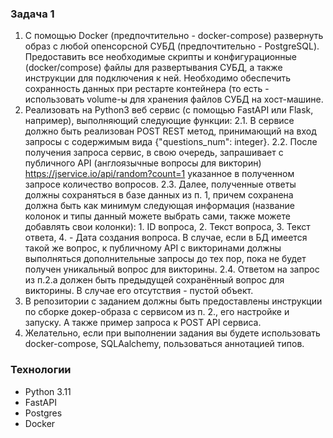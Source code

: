 ### Задача 1

1. С помощью Docker (предпочтительно - docker-compose) развернуть образ с любой опенсорсной СУБД (предпочтительно -
   PostgreSQL). Предоставить все необходимые скрипты и конфигурационные (docker/compose) файлы для развертывания СУБД, а
   также инструкции для подключения к ней. Необходимо обеспечить сохранность данных при рестарте контейнера (то есть -
   использовать volume-ы для хранения файлов СУБД на хост-машине.
2. Реализовать на Python3 веб сервис (с помощью FastAPI или Flask, например), выполняющий следующие функции:
   2.1. В сервисе должно быть реализован POST REST метод, принимающий на вход запросы с содержимым вида {"questions_num":
   integer}.
   2.2. После получения запроса сервис, в свою очередь, запрашивает с публичного API (англоязычные вопросы для
   викторин) https://jservice.io/api/random?count=1 указанное в полученном запросе количество вопросов.
   2.3. Далее, полученные ответы должны сохраняться в базе данных из п. 1, причем сохранена должна быть как минимум следующая
   информация (название колонок и типы данный можете выбрать сами, также можете добавлять свои колонки): 1. ID вопроса, 2. Текст вопроса, 3. Текст ответа, 4. - Дата создания вопроса. В случае, если в БД имеется такой же вопрос, к
   публичному API с викторинами должны выполняться дополнительные запросы до тех пор, пока не будет получен уникальный
   вопрос для викторины.
   2.4. Ответом на запрос из п.2.a должен быть предыдущей сохранённый вопрос для викторины. В случае его отсутствия - пустой
   объект.
3. В репозитории с заданием должны быть предоставлены инструкции по сборке докер-образа с сервисом из п. 2., его
   настройке и запуску. А также пример запроса к POST API сервиса.
4. Желательно, если при выполнении задания вы будете использовать docker-compose, SQLAalchemy, пользоваться аннотацией
   типов.

### Технологии 
- Python 3.11
- FastAPI
- Postgres
- Docker


